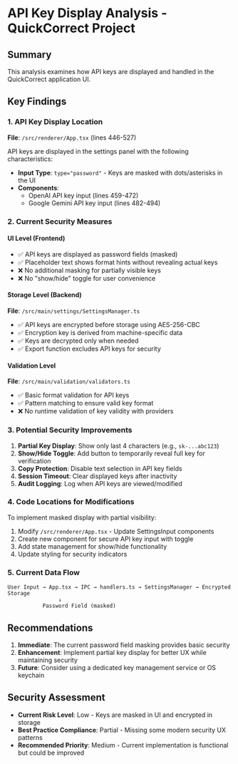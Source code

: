 # API Key Display Analysis - QuickCorrect Project

## Summary
This analysis examines how API keys are displayed and handled in the QuickCorrect application UI.

## Key Findings

### 1. API Key Display Location
**File**: `/src/renderer/App.tsx` (lines 446-527)

API keys are displayed in the settings panel with the following characteristics:
- **Input Type**: `type="password"` - Keys are masked with dots/asterisks in the UI
- **Components**: 
  - OpenAI API key input (lines 459-472)
  - Google Gemini API key input (lines 482-494)

### 2. Current Security Measures

#### UI Level (Frontend)
- ✅ API keys are displayed as password fields (masked)
- ✅ Placeholder text shows format hints without revealing actual keys
- ❌ No additional masking for partially visible keys
- ❌ No "show/hide" toggle for user convenience

#### Storage Level (Backend)
**File**: `/src/main/settings/SettingsManager.ts`
- ✅ API keys are encrypted before storage using AES-256-CBC
- ✅ Encryption key is derived from machine-specific data
- ✅ Keys are decrypted only when needed
- ✅ Export function excludes API keys for security

#### Validation Level
**File**: `/src/main/validation/validators.ts`
- ✅ Basic format validation for API keys
- ✅ Pattern matching to ensure valid key format
- ❌ No runtime validation of key validity with providers

### 3. Potential Security Improvements

1. **Partial Key Display**: Show only last 4 characters (e.g., `sk-...abc123`)
2. **Show/Hide Toggle**: Add button to temporarily reveal full key for verification
3. **Copy Protection**: Disable text selection in API key fields
4. **Session Timeout**: Clear displayed keys after inactivity
5. **Audit Logging**: Log when API keys are viewed/modified

### 4. Code Locations for Modifications

To implement masked display with partial visibility:
1. Modify `/src/renderer/App.tsx` - Update SettingsInput components
2. Create new component for secure API key input with toggle
3. Add state management for show/hide functionality
4. Update styling for security indicators

### 5. Current Data Flow
```
User Input → App.tsx → IPC → handlers.ts → SettingsManager → Encrypted Storage
                ↓
           Password Field (masked)
```

## Recommendations

1. **Immediate**: The current password field masking provides basic security
2. **Enhancement**: Implement partial key display for better UX while maintaining security
3. **Future**: Consider using a dedicated key management service or OS keychain

## Security Assessment
- **Current Risk Level**: Low - Keys are masked in UI and encrypted in storage
- **Best Practice Compliance**: Partial - Missing some modern security UX patterns
- **Recommended Priority**: Medium - Current implementation is functional but could be improved